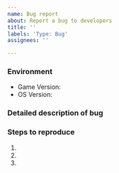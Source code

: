 ```yaml
---
name: Bug report
about: Report a bug to developers
title: ''
labels: 'Type: Bug'
assignees: ''

---
```


<!-- Make sure to search existing issues first to avoid duplicates. -->

### Environment
- Game Version: 
- OS Version: 

### Detailed description of bug

<!-- What is broken? What should be happening instead? Include as much informations as possible. Images, gifs, or youtube videos are welcome! -->

### Steps to reproduce

<!-- How can described bug or behaviour be reproduced? -->

1. 
2. 
3. 
